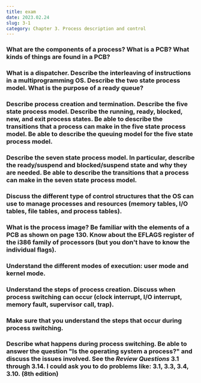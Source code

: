 ```yaml
---
title: exam
date: 2023.02.24
slug: 3-1
category: Chapter 3. Process description and control
---
```



### What are the components of a process? What is a PCB? What kinds of things are found in a PCB?


### What is a dispatcher. Describe the interleaving of instructions in a multiprogramming OS. Describe the two state process model. What is the purpose of a ready queue?


### Describe process creation and termination. Describe the five state process model. Describe the running, ready, blocked, new, and exit process states. Be able to describe the transitions that a process can make in the five state process model. Be able to describe the queuing model for the five state process model.


### Describe the seven state process model. In particular, describe the ready/suspend and blocked/suspend state and why they are needed. Be able to describe the transitions that a process can make in the seven state process model.


### Discuss the different type of control structures that the OS can use to manage processes and resources (memory tables, I/O tables, file tables, and process tables).


### What is the process image? Be familiar with the elements of a PCB as shown on page 130. Know about the EFLAGS register of the i386 family of processors (but you don't have to know the individual flags).


### Understand the different modes of execution: user mode and kernel mode.


### Understand the steps of process creation. Discuss when process switching can occur (clock interrupt, I/O interrupt, memory fault, supervisor call, trap).


### Make sure that you understand the steps that occur during process switching.


### Describe what happens during process switching. Be able to answer the question "Is the operating system a process?" and discuss the issues involved. See the *Review Questions* 3.1 through 3.14. I could ask you to do problems like: 3.1, 3.3, 3.4, 3.10. (8th edition)